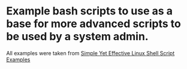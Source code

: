 # Example bash scripts to use as a base for more advanced scripts to be used by a system admin.

All examples were taken from [Simple Yet Effective Linux Shell Script Examples](https://www.ubuntupit.com/simple-yet-effective-linux-shell-script-examples/)
